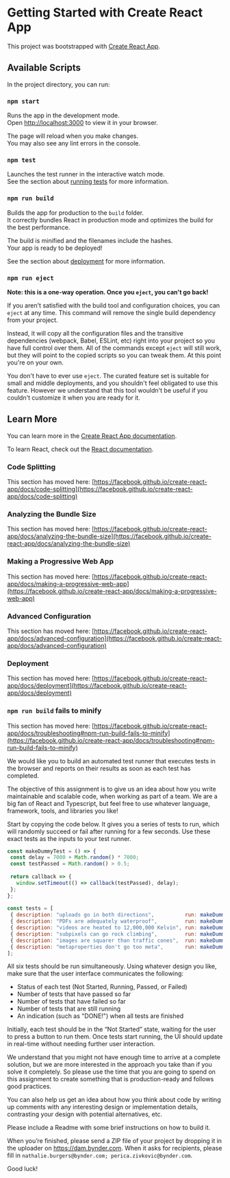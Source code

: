 # Getting Started with Create React App

This project was bootstrapped with [Create React App](https://github.com/facebook/create-react-app).

## Available Scripts

In the project directory, you can run:

### `npm start`

Runs the app in the development mode.\
Open [http://localhost:3000](http://localhost:3000) to view it in your browser.

The page will reload when you make changes.\
You may also see any lint errors in the console.

### `npm test`

Launches the test runner in the interactive watch mode.\
See the section about [running tests](https://facebook.github.io/create-react-app/docs/running-tests) for more information.

### `npm run build`

Builds the app for production to the `build` folder.\
It correctly bundles React in production mode and optimizes the build for the best performance.

The build is minified and the filenames include the hashes.\
Your app is ready to be deployed!

See the section about [deployment](https://facebook.github.io/create-react-app/docs/deployment) for more information.

### `npm run eject`

**Note: this is a one-way operation. Once you `eject`, you can't go back!**

If you aren't satisfied with the build tool and configuration choices, you can `eject` at any time. This command will remove the single build dependency from your project.

Instead, it will copy all the configuration files and the transitive dependencies (webpack, Babel, ESLint, etc) right into your project so you have full control over them. All of the commands except `eject` will still work, but they will point to the copied scripts so you can tweak them. At this point you're on your own.

You don't have to ever use `eject`. The curated feature set is suitable for small and middle deployments, and you shouldn't feel obligated to use this feature. However we understand that this tool wouldn't be useful if you couldn't customize it when you are ready for it.

## Learn More

You can learn more in the [Create React App documentation](https://facebook.github.io/create-react-app/docs/getting-started).

To learn React, check out the [React documentation](https://reactjs.org/).

### Code Splitting

This section has moved here: [https://facebook.github.io/create-react-app/docs/code-splitting](https://facebook.github.io/create-react-app/docs/code-splitting)

### Analyzing the Bundle Size

This section has moved here: [https://facebook.github.io/create-react-app/docs/analyzing-the-bundle-size](https://facebook.github.io/create-react-app/docs/analyzing-the-bundle-size)

### Making a Progressive Web App

This section has moved here: [https://facebook.github.io/create-react-app/docs/making-a-progressive-web-app](https://facebook.github.io/create-react-app/docs/making-a-progressive-web-app)

### Advanced Configuration

This section has moved here: [https://facebook.github.io/create-react-app/docs/advanced-configuration](https://facebook.github.io/create-react-app/docs/advanced-configuration)

### Deployment

This section has moved here: [https://facebook.github.io/create-react-app/docs/deployment](https://facebook.github.io/create-react-app/docs/deployment)

### `npm run build` fails to minify

This section has moved here: [https://facebook.github.io/create-react-app/docs/troubleshooting#npm-run-build-fails-to-minify](https://facebook.github.io/create-react-app/docs/troubleshooting#npm-run-build-fails-to-minify)

We would like you to build an automated test runner that executes tests in the 
browser and reports on their results as soon as each test has completed.
 
The objective of this assignment is to give us an idea about how you write maintainable and 
scalable code, when working as part of a team. We are a big fan of React and Typescript, but feel 
free to use whatever language, framework, tools, and libraries you like!

Start by copying the code below. It gives you a series of tests to run, which will randomly succeed 
or fail after running for a few seconds. Use these exact tests as the inputs to your test runner.


```javascript
const makeDummyTest = () => {
 const delay = 7000 + Math.random() * 7000;
 const testPassed = Math.random() > 0.5;
 
 return callback => {
   window.setTimeout(() => callback(testPassed), delay);
 };
};
 
const tests = [
 { description: "uploads go in both directions",          run: makeDummyTest() },
 { description: "PDFs are adequately waterproof",         run: makeDummyTest() },
 { description: "videos are heated to 12,000,000 Kelvin", run: makeDummyTest() },
 { description: "subpixels can go rock climbing",         run: makeDummyTest() },
 { description: "images are squarer than traffic cones",  run: makeDummyTest() },
 { description: "metaproperties don't go too meta",       run: makeDummyTest() },
];
```

 
All six tests should be run simultaneously. Using whatever design you like, make sure
that the user interface communicates the following:
 
- Status of each test (Not Started, Running, Passed, or Failed)
- Number of tests that have passed so far
- Number of tests that have failed so far
- Number of tests that are still running
- An indication (such as "DONE!") when all tests are finished 
 
Initially, each test should be in the “Not Started” state, waiting for the user to
press a button to run them. Once tests start running, the UI should update in
real-time without needing further user interaction.
 
We understand that you might not have enough time to arrive at a complete solution, 
but we are more interested in the approach you take than if you solve it completely. 
So please use the time that you are going to spend on this assignment to create something 
that is production-ready and follows good practices.
 
You can also help us get an idea about how you think about code by writing up comments 
with any interesting design or implementation details, contrasting your design with 
potential alternatives, etc.
 
Please include
a Readme with some brief instructions on how to build it.
 
When you’re finished, please send a ZIP file of your project by dropping it in the 
uploader on https://dam.bynder.com. When it asks for recipients, please fill in 
`nathalie.burgers@bynder.com; perica.zivkovic@bynder.com`.



Good luck!
